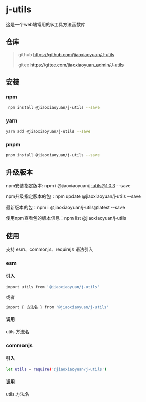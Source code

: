 # j-utils

这是一个web端常用的js工具方法函数库

## 仓库

> github <https://github.com/jiaoxiaoyuan/J-utils>
>
> gitee <https://gitee.com/jiaoxiaoyuan_admin/J-utils>

## 安装

### npm

```bash
 npm install @jiaoxiaoyuan/j-utils --save
```

### yarn

```bash
yarn add @jiaoxiaoyuan/j-utils --save
```

### pnpm

```bash
pnpm install @jiaoxiaoyuan/j-utils --save
```

## 升级版本

npm安装指定版本: npm i @jiaoxiaoyuan/j-utils@1.0.3 --save

npm升级指定版本的包：npm update @jiaoxiaoyuan/j-utils --save

最新版本的包：npm i @jiaoxiaoyuan/j-utils@latest --save

使⽤npm查看包的版本信息：npm list @jiaoxiaoyuan/j-utils

## 使用

支持 esm、commonjs、requirejs 语法引入

### esm

#### 引入

```bash
import utils from '@jiaoxiaoyuan/j-utils'
```

或者

```bash
import { 方法名 } from '@jiaoxiaoyuan/j-utils'
```

#### 调用

utils.方法名

### commonjs

#### 引入

```bash
let utils = require('@jiaoxiaoyuan/j-utils')
```

#### 调用

utils.方法名